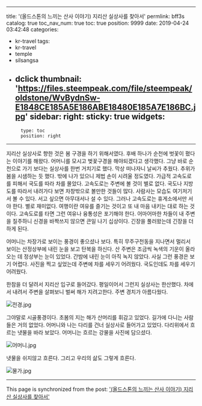 
---
title: '(올드스톤의 느끼는 산사 이야기) 지리산 실상사를 찾아서'
permlink: bff3s
catalog: true
toc_nav_num: true
toc: true
position: 9999
date: 2019-04-24 03:42:48
categories:
- kr-travel
tags:
- kr-travel
- temple
- silsangsa
- dclick
thumbnail: 'https://files.steempeak.com/file/steempeak/oldstone/WvBydnSw-E1848CE185A5E186ABE18480E185A7E186BC.jpg'
sidebar:
    right:
        sticky: true
widgets:
    -
        type: toc
        position: right
---



지리산 실상사로 향한 것은 봄 구경을 하기 위해서였다. 후배 하나가 순천에 벗꽃이 폈다는 이야기를 해왔다. 어머니를 모시고 벚꽃구경을 해야되겠다고 생각했다. 그냥 바로 순천으로 가기 보다는 실상사를 한번 거치기로 했다. 막상 떠나자니 날씨가 추웠다. 추위가 봄을 시샘하는 듯 했다. 밖에 나가 있으니 제법 손이 시려울 정도였다. 가급적 고속도로를 피해서 국도를 따라 차를 몰았다. 고속도로는 주변에 볼 것이 별로 없다. 국도나 지방도를 따라서 내려가다 보면 차창밖으로 볼만한 것들이 많다. 사람사는 모습도 여기저기서 볼 수 있다. 서고 싶으면 아무대서나 설 수 있다. 그러나 고속도로는 휴게소에서만 서야 한다. 별로 재미없다. 여행이란 여유를 즐기는 것이고 또 내 마음 내키는 대로 하는 것이다. 고속도로를 타면 그런 여유나 융통성은 포기해야 한다. 어마어마한 차들이 내 주변을 질주하니 신경을 바짝쓰지 않으면 큰일 나기 십상이다. 긴장을 풀러왔는데 긴장을 더하게 된다.  

어머니는 차장가로 보이는 풍경이 좋으셨나 보다. 특히 무주구천동을 지나면서 멀리서 보이는 산정상부에 내린 눈을 보고 탄복을 하신다. 산 주변은 조금씩 녹색의 기운이 올라오는 데 정상부는 눈이 있었다. 간밤에 내린 눈이 아직 녹지 않았다. 사실 그런 풍경은 보기 어렵다. 사진을 찍고 싶었는데 주변에 차를 세우기 어려웠다. 국도인데도 차를 세우기 어려웠다. 

한참을 더 달려서 지리산 입구로 들어갔다. 평일이어서 그런지 실상사는 한산했다. 차에서 내려서 주변을 살펴보니 벌써 해가 지려고한다. 주변 경치가 아름다웠다. 

![전경.jpg](https://files.steempeak.com/file/steempeak/oldstone/WvBydnSw-E1848CE185A5E186ABE18480E185A7E186BC.jpg)

그야말로 시골풍경이다. 초봄의 지는 해가 산머리를 휘감고 있었다. 길가에 다니는 사람들은 거의 없었다. 어머니와 나는 다리를 건너 실상사로 들어가고 있었다. 다리위에서 흐르는 냇물을 바라 보았다. 어머니는 흐르는 강물을 사진에 담으셨다.

![어머니.jpg](https://files.steempeak.com/file/steempeak/oldstone/tvmm9oU5-E1848BE185A5E18486E185A5E18482E185B5.jpg)

냇물을 쉬지않고 흐른다. 그리고 우리의 삶도 그렇게 흐른다. 

![물가.jpg](https://files.steempeak.com/file/steempeak/oldstone/0DBZIKJ8-E18486E185AEE186AFE18480E185A1.jpg)

- - -

This page is synchronized from the post: ['(올드스톤의 느끼는 산사 이야기) 지리산 실상사를 찾아서'](https://steemit.com/@oldstone/bff3s)
